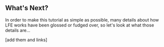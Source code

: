## What's Next?

In order to make this tutorial as simple as possible, many details about how LFE works have been glossed or fudged over, so let's look at what those details are...

[add them and links]
